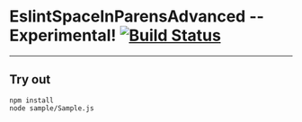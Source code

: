 
# EslintSpaceInParensAdvanced -- Experimental! [![Build Status](https://travis-ci.org/Wandalen/EslintSpaceInParensAdvanced.svg?branch=master)](https://travis-ci.org/Wandalen/EslintSpaceInParensAdvanced)

___

## Try out
```
npm install
node sample/Sample.js
```

